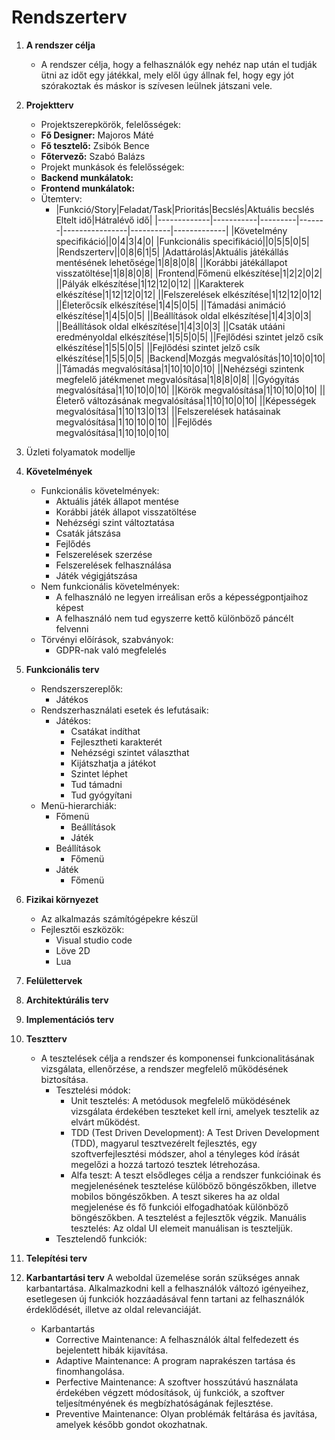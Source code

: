 # Rendszerterv

1. __A rendszer célja__
   * A rendszer célja, hogy a felhasználók egy nehéz nap után el tudják ütni az időt egy játékkal, mely elől úgy állnak fel, hogy egy jót szórakoztak és máskor is szívesen leülnek játszani vele.

2. __Projektterv__
    * Projektszerepkörök, felelősségek:
    * __Fő Designer:__ Majoros Máté
    * __Fő tesztelő:__ Zsibók Bence
    * __Főtervező:__ Szabó Balázs
    * Projekt munkások és felelősségek:
    * __Backend munkálatok:__
    * __Frontend munkálatok:__
    * Ütemterv:
      * |Funkció/Story|Feladat/Task|Prioritás|Becslés|Aktuális becslés Eltelt idő|Hátralévő idő|
        |-------------|-----------|---------|-------|----------------|----------|-------------|
        |Követelmény specifikáció||0|4|3|4|0|
        |Funkcionális specifikáció||0|5|5|0|5|
        |Rendszerterv||0|8|6|1|5|
        |Adattárolás|Aktuális játékállás mentésének lehetősége|1|8|8|0|8|
        ||Korábbi játékállapot visszatöltése|1|8|8|0|8|
        |Frontend|Főmenü elkészítése|1|2|2|0|2|
        ||Pályák elkészítése|1|12|12|0|12|
        ||Karakterek elkészítése|1|12|12|0|12|
        ||Felszerelések elkészítése|1|12|12|0|12|
        ||Életerőcsík elkészítése|1|4|5|0|5|
        ||Támadási animáció elkészítése|1|4|5|0|5|
        ||Beállítások oldal elkészítése|1|4|3|0|3|
        ||Beállítások oldal elkészítése|1|4|3|0|3|
        ||Csaták utááni eredményoldal elkészítése|1|5|5|0|5|
        ||Fejlődési szintet jelző csík elkészítése|1|5|5|0|5|
        ||Fejlődési szintet jelző csík elkészítése|1|5|5|0|5|
        |Backend|Mozgás megvalósítás|10|10|0|10|
        ||Támadás megvalósítása|1|10|10|0|10|
        ||Nehézségi szintenk megfelelő játékmenet megvalósítása|1|8|8|0|8|
        ||Gyógyítás megvalósítása|1|10|10|0|10|
        ||Körök megvalósítása|1|10|10|0|10|
        ||Életerő változásának megvalósítása|1|10|10|0|10|
        ||Képességek megvalósítása|1|10|13|0|13|
        ||Felszerelések hatásainak megvalósítása|1|10|10|0|10|
        ||Fejlődés megvalósítása|1|10|10|0|10|

3. Üzleti folyamatok modellje

4. __Követelmények__
    * Funkcionális követelmények:
      * Aktuális játék állapot mentése
      * Korábbi játék állapot visszatöltése
      * Nehézségi szint változtatása
      * Csaták játszása
      * Fejlődés
      * Felszerelések szerzése
      * Felszerelések felhasználása
      * Játék végigjátszása
    * Nem funkcionális követelmények:
      * A felhasználó ne legyen irreálisan erős a képességpontjaihoz képest
      * A felhasználó nem tud egyszerre kettő különböző páncélt felvenni
    * Törvényi előírások, szabványok:
      * GDPR-nak való megfelelés

5. __Funkcionális terv__
   * Rendszerszereplők:
     * Játékos
   * Rendszerhasználati esetek és lefutásaik:
     * Játékos:
       * Csatákat indíthat
       * Fejlesztheti karakterét
       * Nehézségi szintet választhat
       * Kijátszhatja a játékot
       * Szintet léphet
       * Tud támadni
       * Tud gyógyítani
   * Menü-hierarchiák:
     * Főmenü
       * Beállítások
       * Játék
     * Beállítások
       * Főmenü
     * Játék
       * Főmenü

6. __Fizikai környezet__
   * Az alkalmazás számítógépekre készül
   * Fejlesztői eszközök:
     * Visual studio code
     * Löve 2D
     * Lua

7. __Felülettervek__
8. __Architektúrális terv__
9. __Implementációs terv__
10. __Tesztterv__
     * A tesztelések célja a rendszer és komponensei funkcionalitásának vizsgálata, ellenőrzése, a rendszer megfelelő működésének biztosítása.
        * Tesztelési módok:
          * Unit tesztelés:
            A metódusok megfelelő müködésének vizsgálata érdekében teszteket kell írni, amelyek tesztelik az elvárt működést.
          * TDD (Test Driven Development):
            A Test Driven Development (TDD), magyarul tesztvezérelt fejlesztés, egy szoftverfejlesztési módszer, ahol a tényleges kód írását megelőzi a hozzá tartozó tesztek létrehozása.
          * Alfa teszt:
            A teszt elsődleges célja a rendszer funkcióinak és megjelenésének tesztelése külöböző böngészőkben, illetve mobilos böngészőkben. A teszt sikeres ha az oldal megjelenése és fő funkciói elfogadhatóak különböző böngészőkben. A tesztelést a fejlesztők végzik.
        Manuális tesztelés: Az oldal UI elemeit manuálisan is teszteljük.
        * Tesztelendő funkciók:

11. __Telepítési terv__
12. __Karbantartási terv__
    A weboldal üzemelése során szükséges annak karbantartása. Alkalmazkodni kell a felhasználók változó igényeihez, esetlegesen új funkciók hozzáadásával fenn tartani az felhasználók érdeklődését, illetve az oldal relevanciáját.
    * Karbantartás
      * Corrective Maintenance: A felhasználók által felfedezett és bejelentett hibák kijavítása.
      * Adaptive Maintenance: A program naprakészen tartása és finomhangolása.
      * Perfective Maintenance: A szoftver hosszútávú használata érdekében végzett módosítások, új funkciók, a szoftver teljesítményének és megbízhatóságának fejlesztése.
      * Preventive Maintenance: Olyan problémák feltárása és javítása, amelyek később gondot okozhatnak.

